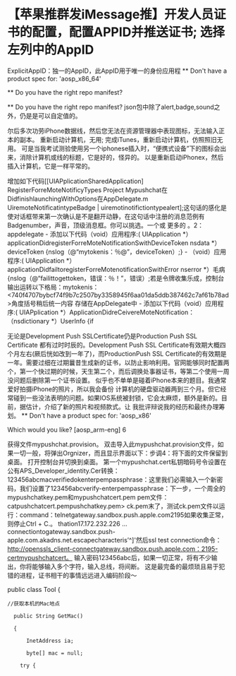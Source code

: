 # 【苹果推群发iMessage推】开发人员证书的配置，配置APPID并推送证书; 选择左列中的AppID

ExplicitAppID：独一的AppID，此AppID用于唯一的身份应用程
** Don't have a product spec for: 'aosp_x86_64'

** Do you have the right repo manifest?


** Do you have the right repo manifest?
json包中除了alert,badge,sound之外，仍是是可以自定值的。

尔后多次功劳iPhone数据线，然后您无法在资源管理器中表现图标，无法输入正本的副本。 重新启动计算机，无用; 完成iTunes，重新启动计算机，仿照照旧无用。 可是当我考试测验使用另一个iphonese插入时，“便携式设备”下的图标会出来，消除计算机或线的标题，它是好的，怪异的。 以是重新启动iPhonex，然后插入计算机，它是一样平常的。

增加如下代码[[UIAPplicationSharedApplication] RegisterForreMoteNotificyTypes Project Mypushchat在DidfinishlaunchingWithOptions在AppDelegate.m UiremoteNotificatintypeBadge | uiremotinotifictiontypealert];这句话的感化是使对话框带来第一次确认是不是翻开动静，在这句话中注册的消息范例有Badgenumber，声音，顶级消息框。你可以挑选。一个或 更多的 。2：appdelegate - 添加以下代码（void）应用程序:( UIApplication *）applicationDidregisterForreMoteNotificationSwithDeviceToken nsdata *）deviceToken {nslog（@“mytokenis：％@”，deviceToken）;} - （void）应用程序:( UIApplication *）applicationDidfailtoregisterForreMotenotificationSwithError nserror *）毛病{nslog（@“failittogettoken，错误：％！”，错误）;若是令牌收集乐成，控制台输出运转以下格局：mytokenis：<740f4707bybcf74f9b7c2507by3358945f6aa01da5ddb387462c7af61b78ad>角度括号稍后统一内容 存储在AppDelegate中 - 添加以下代码（void）应用程序:( UIAPplication *）ApplicationDidreCeivereMoteNotification：（nsdictionary *）UserInfo {if

无论是Development Push SSLCertificate仍是Production Push SSL Certificate 都有过时时辰的。Development Push SSL Certificate有效期大概四个月左右(厥后恍如改到一年了)，而ProductionPush SSL Certificate的有效期是一年。需要过细在过期曩昔生成新的证书，以防止影响利用。官网能够同时配置两个，第一个快过期的时候，天生第二个，而后调换处事器证书，等第二个使用一周没问题后删除第一个证书设置。
似乎也不单单是碰着iPhone本来的题目。我通常爱好拍摄iPhone的照片，所以我会备份 计算机的硬盘驱动器两到三个月。但它经常碰到一些没法表明的问题。如果IOS系统被封锁，它会太麻烦，额外是新的。目前，据估计，介绍了新的照片和视频款式。让 我批评辩说我的经历和最终办理筹划。
** Don't have a product spec for: 'aosp_x86'

Which would you like? [aosp_arm-eng] 6

获得文件mypushchat.provision。 双击导入此mypushchat.provision文件，如果一切一般，将弹出Orgnizer，而且显示界面以下：步调4：将下面的文件保留到桌面。 打开控制台并切换到桌面。 第一个mypushchat.cert私钥暗码号令设置在公有APS_Developer_identity.Cer转换：123456abcmacverifiedokenterpempassphrase：这里我们必需输入一个新密码，我们设置了123456abcverify-enterpempassphrase：下一步，一个周全的mypushchatkey.pem和mypushchatcert.pem pem文件： catpushchatcert.pempushchatkey.pem> ck.pem末了，测试ck.pem文件以运行：command：telnetgateway.sandbox.push.apple.com2195如果收集正常，则停止Ctrl + C.。 thation17.172.232.226 … connectiontogateway.sandbox.push-apple.com.akadns.net.escapecharacteris’^]'然后ssl test connection命令：http://openssls_client-connectgateway.sandbox.push.apple.com：2195-certmypushchatcert。 输入密码123456abc后，如果一切正常，将有不少输出，你将能够输入多个字符，输入总线，将间断。 这是最完备的最烦琐且易于犯错的进程，证书相干的事情远远进入编码阶段〜

public class Tool {

    //获取本机的Mac地点

      public String GetMac()

      {

          InetAddress ia;

          byte[] mac = null;

        try {